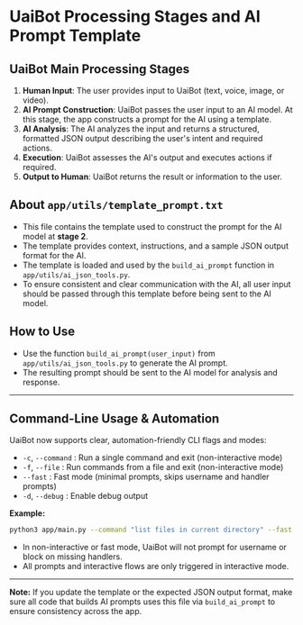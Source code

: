 # UaiBot Processing Stages and AI Prompt Template

## UaiBot Main Processing Stages

1. **Human Input**: The user provides input to UaiBot (text, voice, image, or video).
2. **AI Prompt Construction**: UaiBot passes the user input to an AI model. At this stage, the app constructs a prompt for the AI using a template.
3. **AI Analysis**: The AI analyzes the input and returns a structured, formatted JSON output describing the user's intent and required actions.
4. **Execution**: UaiBot assesses the AI's output and executes actions if required.
5. **Output to Human**: UaiBot returns the result or information to the user.

## About `app/utils/template_prompt.txt`

- This file contains the template used to construct the prompt for the AI model at **stage 2**.
- The template provides context, instructions, and a sample JSON output format for the AI.
- The template is loaded and used by the `build_ai_prompt` function in `app/utils/ai_json_tools.py`.
- To ensure consistent and clear communication with the AI, all user input should be passed through this template before being sent to the AI model.

## How to Use

- Use the function `build_ai_prompt(user_input)` from `app/utils/ai_json_tools.py` to generate the AI prompt.
- The resulting prompt should be sent to the AI model for analysis and response.

---

## Command-Line Usage & Automation

UaiBot now supports clear, automation-friendly CLI flags and modes:

- `-c`, `--command` : Run a single command and exit (non-interactive mode)
- `-f`, `--file`    : Run commands from a file and exit (non-interactive mode)
- `--fast`          : Fast mode (minimal prompts, skips username and handler prompts)
- `-d`, `--debug`   : Enable debug output

**Example:**
```sh
python3 app/main.py --command "list files in current directory" --fast
```

- In non-interactive or fast mode, UaiBot will not prompt for username or block on missing handlers.
- All prompts and interactive flows are only triggered in interactive mode.

---

**Note:**
If you update the template or the expected JSON output format, make sure all code that builds AI prompts uses this file via `build_ai_prompt` to ensure consistency across the app. 